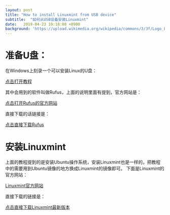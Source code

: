 ```yaml
---
layout: post
title: "How to install Linuxmint from USB device"
subtitle:  "如何从USB设备安装Linuxmint"
date:   2019-04-23 19:18:00 +0900
background: 'https://upload.wikimedia.org/wikipedia/commons/3/3f/Logo_Linux_Mint.png'
---
```


# 准备U盘：

在Windows上刻录一个可以安装Linux的U盘：

[点击打开教程](https://tutorials.ubuntu.com/tutorial/tutorial-create-a-usb-stick-on-windows#0)

其中会用到的软件叫做Rufus，上面的说明里面有提到，官方网站是：

[点击打开Rufus的官方网站](https://rufus.akeo.ie/)

直接下载的话链接是：

[点击直接下载Rufus](https://github.com/pbatard/rufus/releases/download/v3.5/rufus-3.5.exe)

# 安装Linuxmint

上面的教程提到的是安装Ubuntu操作系统，安装Linuxmint也是一样的，把教程中的需要用到Ubuntu镜像的地方换成Linuxmint的镜像即可。
下面是Linuxmint的官方网站：

[Linuxmint官方网站](https://linuxmint.com/)

直接下载的链接是：

[点击直接下载Linuxmint最新版本](http://mirrors.evowise.com/linuxmint/stable/19.1/linuxmint-19.1-cinnamon-64bit.iso)
